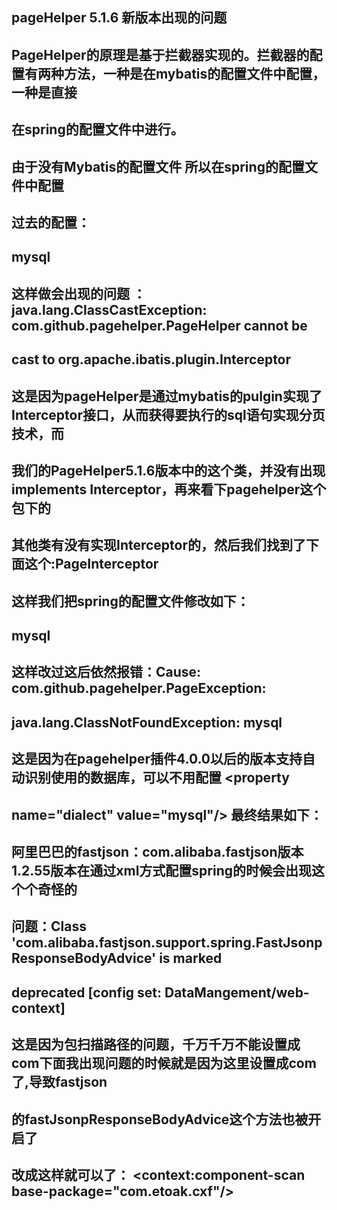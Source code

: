 ## pageHelper 5.1.6 新版本出现的问题 
## PageHelper的原理是基于拦截器实现的。拦截器的配置有两种方法，一种是在mybatis的配置文件中配置，一种是直接
## 在spring的配置文件中进行。
## 由于没有Mybatis的配置文件 所以在spring的配置文件中配置

## 过去的配置：
## 	<property name="plugins">
##  		<array>
##  			<bean class="com.github.pagehelper.PageHelper">
##  				<property name="properties">
##  					<props>
##  					<props>
##  						<prop key="dialect">mysql</prop>
##  					</props>
##  				</property>
##  			</bean>
##  		</array>
## 	</property>
## 这样做会出现的问题 ：java.lang.ClassCastException: com.github.pagehelper.PageHelper cannot be 
## cast to org.apache.ibatis.plugin.Interceptor
## 这是因为pageHelper是通过mybatis的pulgin实现了Interceptor接口，从而获得要执行的sql语句实现分页技术，而
## 我们的PageHelper5.1.6版本中的这个类，并没有出现implements Interceptor，再来看下pagehelper这个包下的
## 其他类有没有实现Interceptor的，然后我们找到了下面这个:PageInterceptor
## 这样我们把spring的配置文件修改如下：
## <property name="plugins">
## 	<array>
## 		<bean class="com.github.pagehelper.PageInterceptor">
## 			<property name="properties">
## 				<props>
## 					<prop key="dialect">mysql</prop>
## 				</props>
## 			</property>
## 		</bean>
## 	</array>
## </property>
## 这样改过这后依然报错：Cause: com.github.pagehelper.PageException: 
## java.lang.ClassNotFoundException: mysql

## 这是因为在pagehelper插件4.0.0以后的版本支持自动识别使用的数据库，可以不用配置 <property 
## name="dialect" value="mysql"/>  最终结果如下：

## 		<property name="plugins">
##             <array>
##                 <bean class="com.github.pagehelper.PageInterceptor"/>
##             </array>
##         </property>

## 阿里巴巴的fastjson：com.alibaba.fastjson版本1.2.55版本在通过xml方式配置spring的时候会出现这个个奇怪的
## 问题：Class 'com.alibaba.fastjson.support.spring.FastJsonpResponseBodyAdvice' is marked 
## deprecated [config set: DataMangement/web-context] 
## 这是因为包扫描路径的问题，千万千万不能设置成com下面我出现问题的时候就是因为这里设置成com了,导致fastjson
## 的fastJsonpResponseBodyAdvice这个方法也被开启了

## 改成这样就可以了： <context:component-scan base-package="com.etoak.cxf"/>